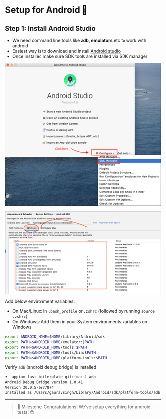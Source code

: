 # Setup for Android 🤖

## Step 1: Install Android Studio

- We need command line tools like **adb, emulators** etc to work with android
- Easiest way is to download and install [Android studio](https://developer.android.com/studio)
- Once installed make sure SDK tools are installed via SDK manager

![Click on Configure > SDK manager](images/sdk-manager.png)

![Click on SDK tools](images/sdk-tools.png)

Add below environment variables:

- On Mac/Linux: In `.bash_profile` or `.zshrc` (followed by running `source .zshrc`)
- On Windows: Add them in your System environments variables on Windows

```zsh
export ANDROID_HOME=$HOME/Library/Android/sdk
export PATH=$ANDROID_HOME/emulator:$PATH
export PATH=$ANDROID_HOME/tools:$PATH
export PATH=$ANDROID_HOME/tools/bin:$PATH
export PATH=$ANDROID_HOME/platform-tools:$PATH
```

Verify `adb` (android debug bridge) is installed

```zsh
➜  appium-fast-boilerplate git:(main) adb
Android Debug Bridge version 1.0.41
Version 30.0.5-6877874
Installed as /Users/gauravsingh/Library/Android/sdk/platform-tools/adb
```

---

> 🥳 Milestone: Congratulations! We've setup everything for android tests! 😉
